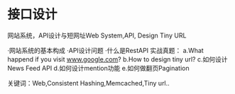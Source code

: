 # 接口设计

网站系统，API设计与短网址Web System,API, Design Tiny URL

·网站系统的基本构成
·API设计问题
·什么是RestAPI
实战真题：
a.What happend if you visit www.google.com?
b.How to design tiny url?
c.如何设计News Feed API
d.如何设计mention功能
e.如何做翻页Pagination

关键词：Web,Consistent Hashing,Memcached,Tiny url..
